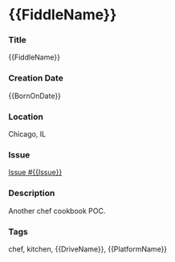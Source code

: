 {{FiddleName}}
======

### Title

{{FiddleName}}


### Creation Date

{{BornOnDate}}


### Location

Chicago, IL


### Issue

[Issue #{{Issue}}](https://github.com/bradyhouse/house/issues/{{Issue}})


### Description

Another chef cookbook POC.


### Tags

chef, kitchen, {{DriveName}}, {{PlatformName}}
